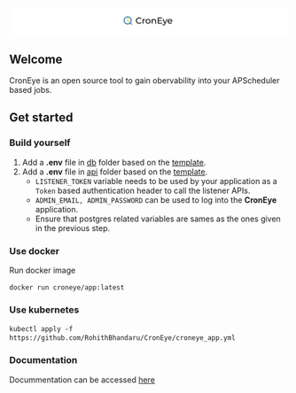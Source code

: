 ![Cron Eye Title](/.github/assets/croneye-title.svg)

## Welcome

CronEye is an open source tool to gain obervability into your APScheduler based jobs.

## Get started

### Build yourself

1. Add a **.env** file in [db](/db/) folder based on the [template](/db/.env.template).
2. Add a **.env** file in [api](/api/project/) folder based on the [template](/api/project/.env.template).
    - `LISTENER_TOKEN` variable needs to be used by your application as a `Token` based authentication header to call the listener APIs.
    - `ADMIN_EMAIL, ADMIN_PASSWORD` can be used to log into the **CronEye** application.
    - Ensure that postgres related variables are sames as the ones given in the previous step.

### Use docker

Run docker image

```
docker run croneye/app:latest
```

### Use kubernetes

```
kubectl apply -f https://github.com/RohithBhandaru/CronEye/croneye_app.yml
```

### Documentation

Docummentation can be accessed [here](/docs/)
